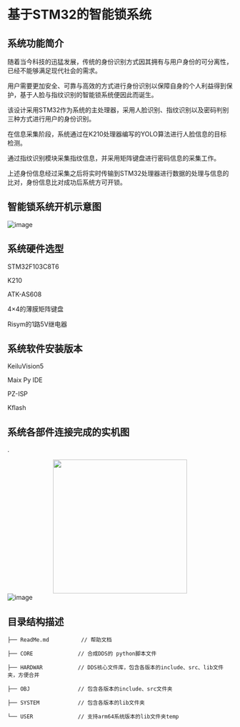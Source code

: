 # 基于STM32的智能锁系统
## 系统功能简介
随着当今科技的迅猛发展，传统的身份识别方式因其拥有与用户身份的可分离性，已经不能够满足现代社会的需求。

用户需要更加安全、可靠与高效的方式进行身份识别以保障自身的个人利益得到保护，基于人脸与指纹识别的智能锁系统便因此而诞生。

该设计采用STM32作为系统的主处理器，采用人脸识别、指纹识别以及密码判别三种方式进行用户的身份识别。

在信息采集阶段，系统通过在K210处理器编写的YOLO算法进行人脸信息的目标检测。

通过指纹识别模块采集指纹信息，并采用矩阵键盘进行密码信息的采集工作。

上述身份信息经过采集之后将实时传输到STM32处理器进行数据的处理与信息的比对，身份信息比对成功后系统方可开锁。
## 智能锁系统开机示意图
![image](https://github.com/zyysin/INTELLIGENT-LOCK-SYSTEM-BASED-ON-STM32/blob/main/img/472321775.png)

## 系统硬件选型
STM32F103C8T6

K210

ATK-AS608

4×4的薄膜矩阵键盘

Risym的1路5V继电器
## 系统软件安装版本
KeiluVision5

Maix Py IDE

PZ-ISP

Kflash
##  系统各部件连接完成的实机图
.<div align=center><img src="https://github.com/zyysin/INTELLIGENT-LOCK-SYSTEM-BASED-ON-STM32/blob/main/img/sys.PNG" width="300" height="300" /></div>
![image](https://github.com/zyysin/INTELLIGENT-LOCK-SYSTEM-BASED-ON-STM32/blob/main/img/sys.PNG)

## 目录结构描述
    ├── ReadMe.md          // 帮助文档
    
    ├── CORE              // 合成DDS的 python脚本文件
    
    ├── HARDWAR           // DDS核心文件库，包含各版本的include、src、lib文件夹，方便合并
    
    ├── OBJ               // 包含各版本的include、src文件夹
    
    ├── SYSTEM            // 包含各版本的lib文件夹
    
    └── USER              // 支持arm64系统版本的lib文件夹temp                
